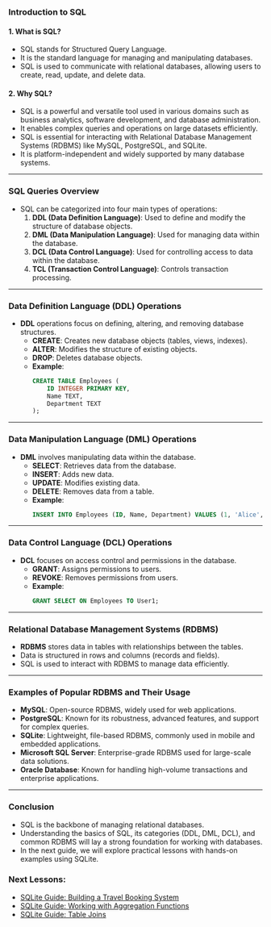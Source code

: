 ### **Introduction to SQL**

#### 1. **What is SQL?**
   - SQL stands for Structured Query Language.
   - It is the standard language for managing and manipulating databases.
   - SQL is used to communicate with relational databases, allowing users to create, read, update, and delete data.

#### 2. **Why SQL?**
   - SQL is a powerful and versatile tool used in various domains such as business analytics, software development, and database administration.
   - It enables complex queries and operations on large datasets efficiently.
   - SQL is essential for interacting with Relational Database Management Systems (RDBMS) like MySQL, PostgreSQL, and SQLite.
   - It is platform-independent and widely supported by many database systems.

---

### **SQL Queries Overview**
   - SQL can be categorized into four main types of operations:
     1. **DDL (Data Definition Language)**: Used to define and modify the structure of database objects.
     2. **DML (Data Manipulation Language)**: Used for managing data within the database.
     3. **DCL (Data Control Language)**: Used for controlling access to data within the database.
     4. **TCL (Transaction Control Language)**: Controls transaction processing.

---

### **Data Definition Language (DDL) Operations**
   - **DDL** operations focus on defining, altering, and removing database structures.
     - **CREATE**: Creates new database objects (tables, views, indexes).
     - **ALTER**: Modifies the structure of existing objects.
     - **DROP**: Deletes database objects.
     - **Example**:
       ```sql
       CREATE TABLE Employees (
           ID INTEGER PRIMARY KEY,
           Name TEXT,
           Department TEXT
       );
       ```

---

### **Data Manipulation Language (DML) Operations**
   - **DML** involves manipulating data within the database.
     - **SELECT**: Retrieves data from the database.
     - **INSERT**: Adds new data.
     - **UPDATE**: Modifies existing data.
     - **DELETE**: Removes data from a table.
     - **Example**:
       ```sql
       INSERT INTO Employees (ID, Name, Department) VALUES (1, 'Alice', 'HR');
       ```

---

### **Data Control Language (DCL) Operations**
   - **DCL** focuses on access control and permissions in the database.
     - **GRANT**: Assigns permissions to users.
     - **REVOKE**: Removes permissions from users.
     - **Example**:
       ```sql
       GRANT SELECT ON Employees TO User1;
       ```

---

### **Relational Database Management Systems (RDBMS)**
   - **RDBMS** stores data in tables with relationships between the tables.
   - Data is structured in rows and columns (records and fields).
   - SQL is used to interact with RDBMS to manage data efficiently.

---

### **Examples of Popular RDBMS and Their Usage**
   - **MySQL**: Open-source RDBMS, widely used for web applications.
   - **PostgreSQL**: Known for its robustness, advanced features, and support for complex queries.
   - **SQLite**: Lightweight, file-based RDBMS, commonly used in mobile and embedded applications.
   - **Microsoft SQL Server**: Enterprise-grade RDBMS used for large-scale data solutions.
   - **Oracle Database**: Known for handling high-volume transactions and enterprise applications.

---

### **Conclusion**
   - SQL is the backbone of managing relational databases.
   - Understanding the basics of SQL, its categories (DDL, DML, DCL), and common RDBMS will lay a strong foundation for working with databases.
   - In the next guide, we will explore practical lessons with hands-on examples using SQLite.

### **Next Lessons**: 
   - [SQLite Guide: Building a Travel Booking System](01_SQL_in_Action.md)
   - [SQLite Guide: Working with Aggregation Functions](02_SQL_in_Action_2.md)
   - [SQLite Guide: Table Joins](03_SQL_Joins.md)